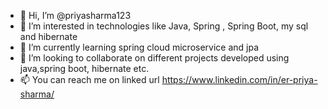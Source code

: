 - 👋 Hi, I’m @priyasharma123
- 👀 I’m interested in technologies like Java, Spring , Spring Boot, my sql and hibernate
- 🌱 I’m currently learning spring cloud microservice and jpa
- 💞️ I’m looking to collaborate on different projects developed using java,spring boot, hibernate etc.
- 📫 You can reach me on linked url https://www.linkedin.com/in/er-priya-sharma/

<!---
priyasharma123/priyasharma123 is a ✨ special ✨ repository because its `README.md` (this file) appears on your GitHub profile.
You can click the Preview link to take a look at your changes.
--->
